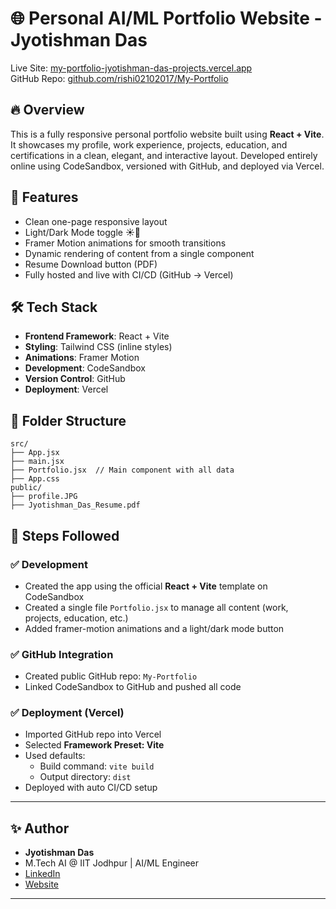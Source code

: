 # 🌐 Personal AI/ML Portfolio Website - Jyotishman Das

Live Site: [my-portfolio-jyotishman-das-projects.vercel.app](https://my-portfolio-jyotishman-das-projects.vercel.app)  
GitHub Repo: [github.com/rishi02102017/My-Portfolio](https://github.com/rishi02102017/My-Portfolio)

## 🔥 Overview
This is a fully responsive personal portfolio website built using **React + Vite**. It showcases my profile, work experience, projects, education, and certifications in a clean, elegant, and interactive layout. Developed entirely online using CodeSandbox, versioned with GitHub, and deployed via Vercel.

## 🚀 Features
- Clean one-page responsive layout
- Light/Dark Mode toggle ☀🌙
- Framer Motion animations for smooth transitions
- Dynamic rendering of content from a single component
- Resume Download button (PDF)
- Fully hosted and live with CI/CD (GitHub → Vercel)

## 🛠️ Tech Stack
- **Frontend Framework**: React + Vite
- **Styling**: Tailwind CSS (inline styles)
- **Animations**: Framer Motion
- **Development**: CodeSandbox
- **Version Control**: GitHub
- **Deployment**: Vercel

## 📁 Folder Structure
```
src/
├── App.jsx
├── main.jsx
├── Portfolio.jsx  // Main component with all data
├── App.css
public/
├── profile.JPG
├── Jyotishman_Das_Resume.pdf
```

## 🧱 Steps Followed

### ✅ Development
- Created the app using the official **React + Vite** template on CodeSandbox
- Created a single file `Portfolio.jsx` to manage all content (work, projects, education, etc.)
- Added framer-motion animations and a light/dark mode button

### ✅ GitHub Integration
- Created public GitHub repo: `My-Portfolio`
- Linked CodeSandbox to GitHub and pushed all code

### ✅ Deployment (Vercel)
- Imported GitHub repo into Vercel
- Selected **Framework Preset: Vite**
- Used defaults:
  - Build command: `vite build`
  - Output directory: `dist`
- Deployed with auto CI/CD setup

---

## ✨ Author
- **Jyotishman Das**  
- M.Tech AI @ IIT Jodhpur | AI/ML Engineer  
- [LinkedIn](https://www.linkedin.com/in/jyotishmandas85p)
- [Website](https://my-portfolio-jyotishman-das-projects.vercel.app/)

---
